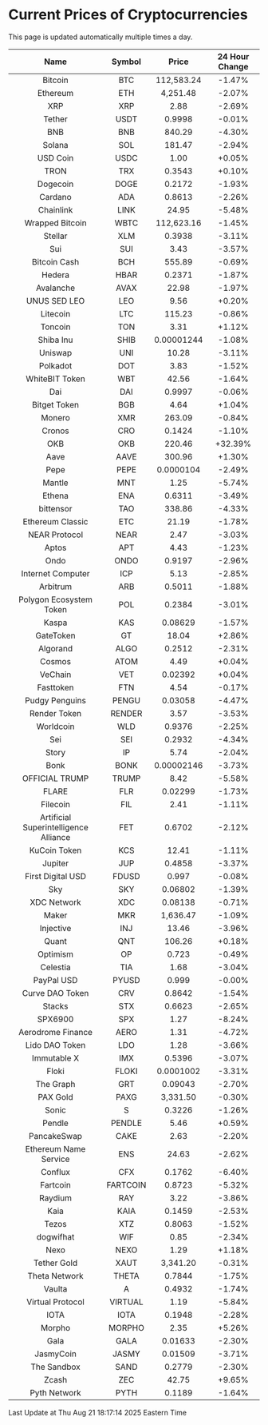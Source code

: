 # Current Prices of Cryptocurrencies
This page is updated automatically multiple times a day.

| Name | Symbol | Price | 24 Hour Change |
| :---: |:---:| :---: | :---: |
| Bitcoin | BTC | 112,583.24 | -1.47% |
| Ethereum | ETH | 4,251.48 | -2.07% |
| XRP | XRP | 2.88 | -2.69% |
| Tether | USDT | 0.9998 | -0.01% |
| BNB | BNB | 840.29 | -4.30% |
| Solana | SOL | 181.47 | -2.94% |
| USD Coin | USDC | 1.00 | +0.05% |
| TRON | TRX | 0.3543 | +0.10% |
| Dogecoin | DOGE | 0.2172 | -1.93% |
| Cardano | ADA | 0.8613 | -2.26% |
| Chainlink | LINK | 24.95 | -5.48% |
| Wrapped Bitcoin | WBTC | 112,623.16 | -1.45% |
| Stellar | XLM | 0.3938 | -3.11% |
| Sui | SUI | 3.43 | -3.57% |
| Bitcoin Cash | BCH | 555.89 | -0.69% |
| Hedera | HBAR | 0.2371 | -1.87% |
| Avalanche | AVAX | 22.98 | -1.97% |
| UNUS SED LEO | LEO | 9.56 | +0.20% |
| Litecoin | LTC | 115.23 | -0.86% |
| Toncoin | TON | 3.31 | +1.12% |
| Shiba Inu | SHIB | 0.00001244 | -1.08% |
| Uniswap | UNI | 10.28 | -3.11% |
| Polkadot | DOT | 3.83 | -1.52% |
| WhiteBIT Token | WBT | 42.56 | -1.64% |
| Dai | DAI | 0.9997 | -0.06% |
| Bitget Token | BGB | 4.64 | +1.04% |
| Monero | XMR | 263.09 | -0.84% |
| Cronos | CRO | 0.1424 | -1.10% |
| OKB | OKB | 220.46 | +32.39% |
| Aave | AAVE | 300.96 | +1.30% |
| Pepe | PEPE | 0.0000104 | -2.49% |
| Mantle | MNT | 1.25 | -5.74% |
| Ethena | ENA | 0.6311 | -3.49% |
| bittensor | TAO | 338.86 | -4.33% |
| Ethereum Classic | ETC | 21.19 | -1.78% |
| NEAR Protocol | NEAR | 2.47 | -3.03% |
| Aptos | APT | 4.43 | -1.23% |
| Ondo | ONDO | 0.9197 | -2.96% |
| Internet Computer | ICP | 5.13 | -2.85% |
| Arbitrum | ARB | 0.5011 | -1.88% |
| Polygon Ecosystem Token | POL | 0.2384 | -3.01% |
| Kaspa | KAS | 0.08629 | -1.57% |
| GateToken | GT | 18.04 | +2.86% |
| Algorand | ALGO | 0.2512 | -2.31% |
| Cosmos | ATOM | 4.49 | +0.04% |
| VeChain | VET | 0.02392 | +0.04% |
| Fasttoken | FTN | 4.54 | -0.17% |
| Pudgy Penguins | PENGU | 0.03058 | -4.47% |
| Render Token | RENDER | 3.57 | -3.53% |
| Worldcoin | WLD | 0.9376 | -2.25% |
| Sei | SEI | 0.2932 | -4.34% |
| Story | IP | 5.74 | -2.04% |
| Bonk | BONK | 0.00002146 | -3.73% |
| OFFICIAL TRUMP | TRUMP | 8.42 | -5.58% |
| FLARE | FLR | 0.02299 | -1.73% |
| Filecoin | FIL | 2.41 | -1.11% |
| Artificial Superintelligence Alliance | FET | 0.6702 | -2.12% |
| KuCoin Token | KCS | 12.41 | -1.11% |
| Jupiter | JUP | 0.4858 | -3.37% |
| First Digital USD | FDUSD | 0.997 | -0.08% |
| Sky | SKY | 0.06802 | -1.39% |
| XDC Network | XDC | 0.08138 | -0.71% |
| Maker | MKR | 1,636.47 | -1.09% |
| Injective | INJ | 13.46 | -3.96% |
| Quant | QNT | 106.26 | +0.18% |
| Optimism | OP | 0.723 | -0.49% |
| Celestia | TIA | 1.68 | -3.04% |
| PayPal USD | PYUSD | 0.999 | -0.00% |
| Curve DAO Token | CRV | 0.8642 | -1.54% |
| Stacks | STX | 0.6623 | -2.65% |
| SPX6900 | SPX | 1.27 | -8.24% |
| Aerodrome Finance | AERO | 1.31 | -4.72% |
| Lido DAO Token | LDO | 1.28 | -3.66% |
| Immutable X | IMX | 0.5396 | -3.07% |
| Floki | FLOKI | 0.0001002 | -3.31% |
| The Graph | GRT | 0.09043 | -2.70% |
| PAX Gold | PAXG | 3,331.50 | -0.30% |
| Sonic | S | 0.3226 | -1.26% |
| Pendle | PENDLE | 5.46 | +0.59% |
| PancakeSwap | CAKE | 2.63 | -2.20% |
| Ethereum Name Service | ENS | 24.63 | -2.62% |
| Conflux | CFX | 0.1762 | -6.40% |
| Fartcoin | FARTCOIN | 0.8723 | -5.32% |
| Raydium | RAY | 3.22 | -3.86% |
| Kaia | KAIA | 0.1459 | -2.53% |
| Tezos | XTZ | 0.8063 | -1.52% |
| dogwifhat | WIF | 0.85 | -2.34% |
| Nexo | NEXO | 1.29 | +1.18% |
| Tether Gold | XAUT | 3,341.20 | -0.31% |
| Theta Network | THETA | 0.7844 | -1.75% |
| Vaulta | A | 0.4932 | -1.74% |
| Virtual Protocol | VIRTUAL | 1.19 | -5.84% |
| IOTA | IOTA | 0.1948 | -2.28% |
| Morpho | MORPHO | 2.35 | +5.26% |
| Gala | GALA | 0.01633 | -2.30% |
| JasmyCoin | JASMY | 0.01509 | -3.71% |
| The Sandbox | SAND | 0.2779 | -2.30% |
| Zcash | ZEC | 42.75 | +9.65% |
| Pyth Network | PYTH | 0.1189 | -1.64% |

Last Update at Thu Aug 21 18:17:14 2025 Eastern Time